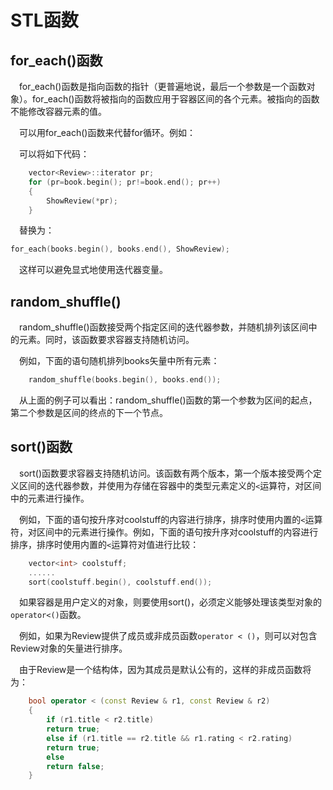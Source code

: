 # STL函数 
## for_each()函数 
&ensp;&ensp;for_each()函数是指向函数的指针（更普遍地说，最后一个参数是一个函数对象）。for_each()函数将被指向的函数应用于容器区间的各个元素。被指向的函数不能修改容器元素的值。 

&ensp;&ensp;可以用for_each()函数来代替for循环。例如： 

&ensp;&ensp;可以将如下代码：
```C++
    vector<Review>::iterator pr;
    for (pr=book.begin(); pr!=book.end(); pr++)
    {
        ShowReview(*pr);
    }
``` 

&ensp;&ensp;替换为： 
```C++
for_each(books.begin(), books.end(), ShowReview);
``` 

&ensp;&ensp;这样可以避免显式地使用迭代器变量。 
## random_shuffle() 
&ensp;&ensp;random_shuffle()函数接受两个指定区间的迭代器参数，并随机排列该区间中的元素。同时，该函数要求容器支持随机访问。 

&ensp;&ensp;例如，下面的语句随机排列books矢量中所有元素： 
```C++
    random_shuffle(books.begin(), books.end());
``` 

&ensp;&ensp;从上面的例子可以看出：random_shuffle()函数的第一个参数为区间的起点，第二个参数是区间的终点的下一个节点。 
## sort()函数 
&ensp;&ensp;sort()函数要求容器支持随机访问。该函数有两个版本，第一个版本接受两个定义区间的迭代器参数，并使用为存储在容器中的类型元素定义的``<``运算符，对区间中的元素进行操作。 

&ensp;&ensp;例如，下面的语句按升序对coolstuff的内容进行排序，排序时使用内置的``<``运算符，对区间中的元素进行操作。例如，下面的语句按升序对coolstuff的内容进行排序，排序时使用内置的``<``运算符对值进行比较：
```C++
    vector<int> coolstuff;
    ......
    sort(coolstuff.begin(), coolstuff.end());
``` 

&ensp;&ensp;如果容器是用户定义的对象，则要使用sort()，必须定义能够处理该类型对象的``operator<()``函数。 

&ensp;&ensp;例如，如果为Review提供了成员或非成员函数``operator < ()``，则可以对包含Review对象的矢量进行排序。 

&ensp;&ensp;由于Review是一个结构体，因为其成员是默认公有的，这样的非成员函数将为： 
```C++
    bool operator < (const Review & r1, const Review & r2)
    {
        if (r1.title < r2.title)
        return true;
        else if (r1.title == r2.title && r1.rating < r2.rating)
        return true;
        else 
        return false;
    }
```